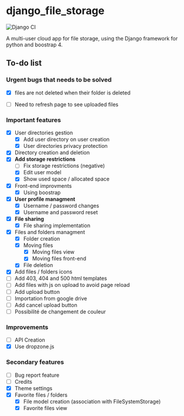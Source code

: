 # django_file_storage

![Django CI](https://github.com/HugoNeveux/django_file_storage/workflows/Django%20CI/badge.svg)

A multi-user cloud app for file storage, using the Django framework for python and boostrap 4.

## To-do list

### Urgent bugs that needs to be solved

- [x] files are not deleted when their folder is deleted
- [ ] Need to refresh page to see uploaded files


### Important features

- [x] User directories gestion
  - [x] Add user directory on user creation
  - [x] User directories privacy protection
- [x] Directory creation and deletion
- [x] **Add storage restrictions**
  - [ ] Fix storage restrictions (negative)
  - [x] Edit user model
  - [x] Show used space / allocated space
- [x] Front-end improvments
  - [x] Using boostrap
- [x] **User profile managment**
  - [x] Username / password changes
  - [x] Username and password reset
- [x] **File sharing**
  - [x] File sharing implementation
- [x] Files and folders managment
  - [x] Folder creation
  - [x] Moving files
    - [x] Moving files view
    - [x] Moving files front-end
  - [x] File deletion
- [x] Add files / folders icons
- [ ] Add 403, 404 and 500 html templates
- [ ] Add files with js on upload to avoid page reload
- [ ] Add upload button
- [ ] Importation from google drive
- [ ] Add cancel upload button
- [ ] Possibilité de changement de couleur

### Improvements
- [ ] API Creation
- [x] Use dropzone.js

### Secondary features

- [ ] Bug report feature
- [ ] Credits
- [x] Theme settings
- [x] Favorite files / folders
    - [x] File model creation (association with FileSystemStorage)
    - [x] Favorite files view
